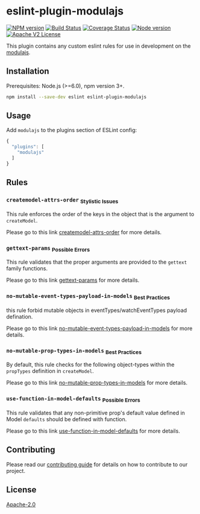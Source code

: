 # eslint-plugin-modulajs

[![NPM version][npm-image]][npm-url]
[![Build Status][travis-image]][travis-url]
[![Coverage Status][coverage-image]][coverage-url]
[![Node version][node-image]][node-url]
[![Apache V2 License][apache-2.0]](LICENSE)

This plugin contains any custom eslint rules for use in development on the [modulajs](https://www.npmjs.com/package/modulajs).

## Installation

Prerequisites: Node.js (>=6.0), npm version 3+.

```sh
npm install --save-dev eslint eslint-plugin-modulajs
```

## Usage

Add `modulajs` to the plugins section of ESLint config:
```js
{
  "plugins": [
    "modulajs"
  ]
}
```

## Rules

### `createmodel-attrs-order` <sub>Stylistic Issues</sub>

This rule enforces the order of the keys in the object that is the argument to `createModel`.

Please go to this link [createmodel-attrs-order](docs/rules/createmodel-attrs-order.md) for more details.

### `gettext-params` <sub>Possible Errors</sub>

This rule validates that the proper arguments are provided to the `gettext` family functions.

Please go to this link [gettext-params](docs/rules/gettext-params.md) for more details.

### `no-mutable-event-types-payload-in-models` <sub>Best Practices</sub>
this rule forbid mutable objects in eventTypes/watchEventTypes payload defination.

Please go to this link [no-mutable-event-types-payload-in-models](docs/rules/no-mutable-event-types-payload-in-models.md) for more details.

### `no-mutable-prop-types-in-models` <sub>Best Practices</sub>

By default, this rule checks for the following object-types within the `propTypes` definition in `createModel`.

Please go to this link [no-mutable-prop-types-in-models](docs/rules/no-mutable-prop-types-in-models.md) for more details.

### `use-function-in-model-defaults` <sub>Possible Errors</sub>

This rule validates that any non-primitive prop's default value defined in Model `defaults` should be defined with function.

Please go to this link [use-function-in-model-defaults](docs/rules/use-function-in-model-defaults.md) for more details.

## Contributing

Please read our [contributing guide](CONTRIBUTING.md) for details on how to contribute to our project.

## License

[Apache-2.0](LICENSE)

[npm-url]: https://www.npmjs.com/package/eslint-plugin-modulajs
[npm-image]: https://img.shields.io/npm/v/eslint-plugin-modulajs.svg

[travis-url]: https://travis-ci.org/freewheel/eslint-plugin-modulajs
[travis-image]: https://img.shields.io/travis/freewheel/eslint-plugin-modulajs/master.svg

[coverage-url]: https://coveralls.io/github/freewheel/eslint-plugin-modulajs
[coverage-image]: https://img.shields.io/coveralls/freewheel/eslint-plugin-modulajs/master.svg

[node-url]: https://nodejs.org
[node-image]: https://img.shields.io/node/v/webpack.svg

[apache-2.0]: http://img.shields.io/badge/license-Apache%20V2-blue.svg
